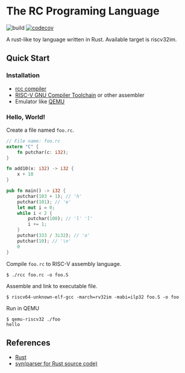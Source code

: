 # The RC Programing Language
![build](https://github.com/ChiangYintso/rc/workflows/build/badge.svg)
[![codecov](https://codecov.io/gh/ChiangYintso/rc/branch/main/graph/badge.svg?token=FSSV4INNPZ)](https://codecov.io/gh/ChiangYintso/rc)

A rust-like toy language written in Rust. Available target is riscv32im.

## Quick Start

### Installation
- [rcc compiler](https://github.com/ChiangYintso/rc/releases)
- [RISC-V GNU Compiler Toolchain](https://github.com/riscv/riscv-gnu-toolchain) or other assembler
- Emulator like [QEMU](https://github.com/qemu/qemu)

### Hello, World!
Create a file named `foo.rc`.
```rust
// File name: foo.rc
extern "C" {
    fn putchar(c: i32);
}

fn add10(x: i32) -> i32 {
    x + 10
}

pub fn main() -> i32 {
    putchar(103 + 1); // 'h'
    putchar(101); // 'e'
    let mut i = 0;
    while i < 2 {
        putchar(108); // 'l' 'l'
        i += 1;
    }
    putchar(333 / 3i32); // 'o'
    putchar(10); // '\n'
    0
}
```
Compile `foo.rc` to RISC-V assembly language.
```shell
$ ./rcc foo.rc -o foo.S
```

Assemble and link to executable file.
```shell
$ riscv64-unknown-elf-gcc -march=rv32im -mabi=ilp32 foo.S -o foo
```

Run in QEMU
```shell
$ qemu-riscv32 ./foo
hello
```

## References
- [Rust](https://github.com/rust-lang/rust)
- [syn(parser for Rust source code)](https://github.com/dtolnay/syn)
